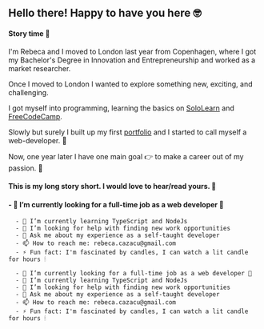 ## Hello there! Happy to have you here 🤓

#### Story time 🍿

  I'm Rebeca and I moved to London last year from Copenhagen, where I got my Bachelor's Degree in Innovation and Entrepreneurship and worked as a market researcher.
  
  Once I moved to London I wanted to explore something new, exciting, and challenging. 
  
  I got myself into programming, learning the basics on [SoloLearn](https://www.sololearn.com/) and [FreeCodeCamp](https://www.freecodecamp.org/learn).
  
  Slowly but surely I built up my first [portfolio](https://rebeca-august.github.io/portfolio/) and I started to call myself a web-developer.  🥳 
  
  Now, one year later I have one main goal 👉 to make a career out of my passion. 🧡
  
   
   #### This is my long story short. I would love to hear/read yours. 📝

 #### - 🔭 I’m currently looking for a full-time job as a web developer 🤞
      - 🌱 I’m currently learning TypeScript and NodeJs 
      - 🤔 I’m looking for help with finding new work opportunities 
      - 💬 Ask me about my experience as a self-taught developer
      - 📫 How to reach me: rebeca.cazacu@gmail.com
      - ⚡ Fun fact: I'm fascinated by candles, I can watch a lit candle for hours 🕯

      - 🔭 I’m currently looking for a full-time job as a web developer 🤞
      - 🌱 I’m currently learning TypeScript and NodeJs 
      - 🤔 I’m looking for help with finding new work opportunities 
      - 💬 Ask me about my experience as a self-taught developer
      - 📫 How to reach me: rebeca.cazacu@gmail.com
      - ⚡ Fun fact: I'm fascinated by candles, I can watch a lit candle for hours 🕯
